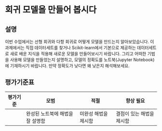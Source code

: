 # 회귀 모델을 만들어 봅시다

## 설명

이번 수업에서는 선형 회귀와 다항 회귀로 어떻게 모델을 만드는지 알아보았습니다. 이 과제에서는 직접 데이터세트를 찾거나 Scikit-learn에서 기본으로 제공하는 데이터세트로 새로 배운 지식을 적용해 새로운 모델을 만들어보시기 바랍니다. 그리고 어떠한 기법을 사용해 모델을 만들었는지 설명하고, 모델의 정확도를 노트북(Jupyter Notebook)에 기재하시기 바랍니다. 만약 정확도가 낮다면 왜 낮은지 해석해보세요.

## 평가기준표

| 평가기준 | 모범                           | 적절                       | 향상 필요                |
| -------- | ----------------------------- | -------------------------- | ----------------------- |
|          | 완성된 노트북에 해법을 잘 설명함 | 미완성 해법을 제시함        | 결점이 있는 해법을 제시함 |

